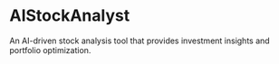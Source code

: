 # AIStockAnalyst
An AI-driven stock analysis tool that provides investment insights and portfolio optimization.
